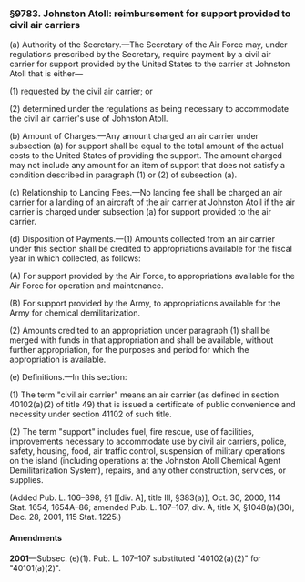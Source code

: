 ### §9783. Johnston Atoll: reimbursement for support provided to civil air carriers ###

(a) Authority of the Secretary.—The Secretary of the Air Force may, under regulations prescribed by the Secretary, require payment by a civil air carrier for support provided by the United States to the carrier at Johnston Atoll that is either—

(1) requested by the civil air carrier; or

(2) determined under the regulations as being necessary to accommodate the civil air carrier's use of Johnston Atoll.

(b) Amount of Charges.—Any amount charged an air carrier under subsection (a) for support shall be equal to the total amount of the actual costs to the United States of providing the support. The amount charged may not include any amount for an item of support that does not satisfy a condition described in paragraph (1) or (2) of subsection (a).

(c) Relationship to Landing Fees.—No landing fee shall be charged an air carrier for a landing of an aircraft of the air carrier at Johnston Atoll if the air carrier is charged under subsection (a) for support provided to the air carrier.

(d) Disposition of Payments.—(1) Amounts collected from an air carrier under this section shall be credited to appropriations available for the fiscal year in which collected, as follows:

(A) For support provided by the Air Force, to appropriations available for the Air Force for operation and maintenance.

(B) For support provided by the Army, to appropriations available for the Army for chemical demilitarization.

(2) Amounts credited to an appropriation under paragraph (1) shall be merged with funds in that appropriation and shall be available, without further appropriation, for the purposes and period for which the appropriation is available.

(e) Definitions.—In this section:

(1) The term "civil air carrier" means an air carrier (as defined in section 40102(a)(2) of title 49) that is issued a certificate of public convenience and necessity under section 41102 of such title.

(2) The term "support" includes fuel, fire rescue, use of facilities, improvements necessary to accommodate use by civil air carriers, police, safety, housing, food, air traffic control, suspension of military operations on the island (including operations at the Johnston Atoll Chemical Agent Demilitarization System), repairs, and any other construction, services, or supplies.

(Added Pub. L. 106–398, §1 [[div. A], title III, §383(a)], Oct. 30, 2000, 114 Stat. 1654, 1654A–86; amended Pub. L. 107–107, div. A, title X, §1048(a)(30), Dec. 28, 2001, 115 Stat. 1225.)

#### Amendments ####

**2001**—Subsec. (e)(1). Pub. L. 107–107 substituted "40102(a)(2)" for "40101(a)(2)".